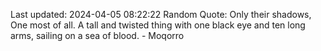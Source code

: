 Last updated: 2024-04-05 08:22:22
Random Quote: Only their shadows, One most of all.  A tall and twisted thing with one black eye and ten long arms, sailing on a sea of blood.  -  Moqorro